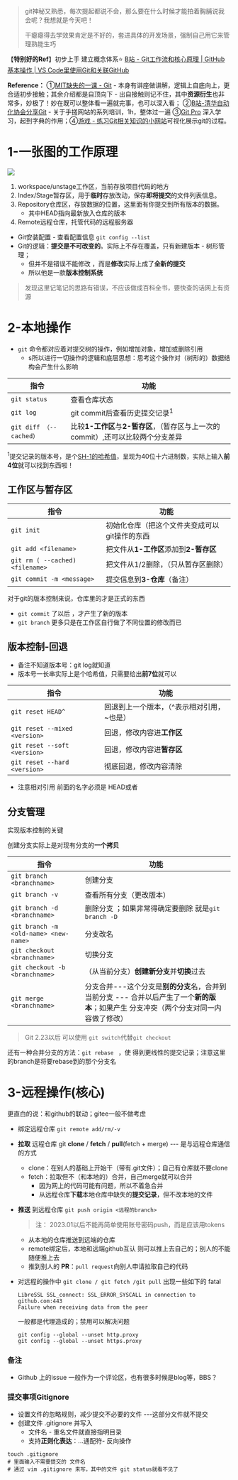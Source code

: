 > git神秘又熟悉，每次提起都说不会，那么要在什么时候才能拍着胸脯说我会呢？我想就是今天吧！
>
> 干瘪瘪得去学效果肯定是不好的，套进具体的开发场景，强制自己用它来管理熟能生巧

【**特别好的Ref**】初步上手 建立概念体系⭐️ [B站 - Git工作流和核心原理 | GitHub基本操作 | VS Code里使用Git和关联GitHub](https://www.bilibili.com/video/BV1r3411F7kn/?share_source=copy_web&vd_source=fc58db99551d5dde52430792ddbb9243)

**Reference：** ①[MIT缺失的一课 - Git](https://missing-semester-cn.github.io/2020/version-control/) - 本身有讲座做讲解，逻辑上自底向上，更合适初步接触；其余介绍都是自顶向下 - 出自接触则记不住，其中**资源衍生**也非常多，妙极了！妙在既可以整体看一遍就完事，也可以深入看； ②[B站-清华自动化协会分享Git](https://www.bilibili.com/video/BV1Ab411Q7JW/?share_source=copy_web&vd_source=fc58db99551d5dde52430792ddbb9243) - 关于手搓网站的系列培训，1h，整体过一遍 ③[Git Pro](https://git-scm.com/book/en/v2) 深入学习，起到字典的作用；④[游戏 - 练习Git相关知识的小网站](https://learngitbranching.js.org/?locale=zh_CN&NODEMO=)可视化展示git的过程。





# 1-一张图的工作原理

<img src = 'https://s3.bmp.ovh/imgs/2023/05/17/9d406ba609998c2d.png' >

1. workspace/unstage工作区，当前存放项目代码的地方
2. Index/Stage暂存区，用于**临时**存放改动，保存**即将提交**的文件列表信息。
3. Repository仓库区，存放数据的位置，这里面有你提交到所有版本的数据。
   + 其中HEAD指向最新放入仓库的版本
4. Remote远程仓库，托管代码的远程服务器

+ Git安装配置  - 查看配置信息 `git config --list`
+ Git的逻辑：**提交是不可改变的**。实际上不存在覆盖，只有新建版本 - 树形管理；
  + 但并不是错误不能修改 ，而是**修改**实际上成了**全新的提交**
  + 所以他是一款**版本控制系统**




> 发现这里记笔记的思路有错误，不应该做成百科全书，要快查的话网上有资源

# 2-本地操作

+ `git` 命令都对应着对提交树的操作，例如增加对象，增加或删除引用
  + s所以进行一切操作的逻辑和底层思想：思考这个操作对（树形的）数据结构会产生什么影响

| 指令                    | 功能                                                         |
| ----------------------- | ------------------------------------------------------------ |
| `git status`            | 查看仓库状态                                                 |
| `git log`               | git commit后查看历史提交记录$^1$                             |
| `git diff （--cached）` | 比较**1-工作区**与**2-暂存区**，（暂存区与上一次的commit）,还可以比较两个分支差异 |

$^1$提交记录的版本号，是个[SH-1的哈希值](https://baike.baidu.com/item/SHA-1/1699692)，呈现为40位十六进制数，实际上输入**前4位**就可以找到东西啦！

## 工作区与暂存区

| 指令                            | 功能                                          |
| ------------------------------- | --------------------------------------------- |
| `git init`                      | 初始化仓库（把这个文件夹变成可以git操作的东西 |
| `git add <filename>`            | 把文件从**1-工作区**添加到**2-暂存区**        |
| `git rm ( --cached) <filename>` | 把文件从1/2删除，（只从暂存区删除）           |
| `git commit -m <message>`       | 提交信息到**3-仓库**（备注）                  |

对于git的版本控制来说，仓库里的才是正式的东西

+ `git commit` 了以后 ，才产生了新的版本
+ `git branch` 更多只是在工作区自行做了不同位置的修改而已



## 版本控制-回退

+ 备注不知道版本号：git log就知道
+ 版本号一长串实际上是个哈希值，<version>只需要给出**前7位**就可以

| 指令                          | 功能                                            |
| ----------------------------- | ----------------------------------------------- |
| `git reset HEAD^`             | 回退到上一个版本，（^表示相对引用，~<num>也是） |
| `git reset --mixed <version>` | 回退，修改内容进**工作区**                      |
| `git reset --soft <version>`  | 回退，修改内容进**暂存区**                      |
| `git reset --hard <version>`  | 彻底回退，修改内容清除                          |

+ 注意相对引用 前面的名字必须是 HEAD或者<branchname>

## 分支管理

实现版本控制的关键

创建分支实际上是对现有分支的**一个拷贝**

| 指令                                  | 功能                                                         |
| ------------------------------------- | ------------------------------------------------------------ |
| `git branch <branchname>`             | 创建分支                                                     |
| `git branch -v`                       | 查看所有分支（更改版本）                                     |
| `git branch -d <branchname>`          | 删除分支 ；如果非常得确定要删除 就是`git branch -D`          |
| `git branch -m <old-name> <new-name>` | 分支改名                                                     |
| `git checkout <branchname>`           | 切换分支                                                     |
| `git checkout -b <branchname>`        | （从当前分支）**创建新分支**并**切换**过去                   |
| `git merge <branchname>`              | 分支合并---这个分支是**别的分支**名，合并到当前分支 --- 合并以后产生了一个**新的版本**；如果产生 分支冲突（两个分支对同一内容做了修改） |

> Git 2.23以后 可以使用 `git switch`代替`git checkout`

还有一种合并分支的方法：`git rebase `	<branchname>，使 得到更线性的提交记录；注意这里的branch是将要rebase到的那个分支名



# 3-远程操作(核心)

更直白的说：和github的联动；gitee一般不做考虑

+ 绑定远程仓库 `git remote add/rm/-v`

+ **拉取** 远程仓库 git **clone** / **fetch** / **pull**(fetch + merge)  --- 是与远程仓库通信的方式

  + clone：在别人的基础上开始干（带有.git文件）；自己有仓库就不要clone
  + fetch：拉取但不（和本地的）合并，自己merge就可以合并
    + 因为网上的代码可能有问题，所以不着急合并
    + 从远程仓库**下载**本地仓库中缺失的**提交记录**，但不改本地的文件

+ **推送** 到远程仓库 `git push origin <远程的branch>`

  > 注： 2023.01以后不能再简单使用账号密码push，而是应该用tokens

  + 从本地的仓库推送到远端的仓库
  + remote绑定后，本地和远端github互认 则可以推上去自己的；别人的不能随便推上去
  + 推到别人的 **PR**：`pull request`向别人申请拉取自己的代码 

+ 对远程的操作中 `git clone / git fetch /git pull` 出现一些如下的 fatal 

  ```shell
  LibreSSL SSL_connect: SSL_ERROR_SYSCALL in connection to github.com:443
  Failure when receiving data from the peer
  ```

  一般都是代理造成的；禁用可以解决问题

  ```shell
  git config --global --unset http.proxy
  git config --global --unset https.proxy
  ```

  

### 备注

+ Github 上的issue 一般作为一个评论区，也有很多时候是blog等，BBS？



### 提交事项Gitignore

+ 设置文件的忽略规则，减少提交不必要的文件 ---这部分文件就不提交
+ 创建文件 .gitignore 并写入
  + 文件名  -  重名文件就直接指明目录
  + 支持**正则化表达**：...通配符- 反向操作

```shell
touch .gitignore
# 里面输入不需要提交的 文件名
# 通过 vim .gitignore 来写，其中的文件 git status就看不见了
```









